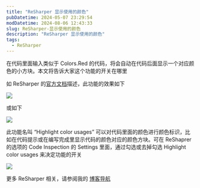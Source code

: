 ```yaml
---
title: "ReSharper 显示使用的颜色"
pubDatetime: 2024-05-07 23:29:54
modDatetime: 2024-08-06 12:43:33
slug: ReSharper-显示使用的颜色
description: "ReSharper 显示使用的颜色"
tags:
  - ReSharper
---
```





在代码里面输入类似于 Colors.Red 的代码，将会自动在代码后面显示一个对应颜色的小方块。本文将告诉大家这个功能的开关在哪里

<!--more-->


<!-- CreateTime:2024/05/08 07:29:54 -->

<!-- 发布 -->
<!-- 博客 -->

如 ReSharper 的[官方文档](https://www.jetbrains.com.cn/en-us/help/resharper/Coding_Assistance__Color_Assistance.html)描述，此功能的效果如下

<!-- ![](images/img-ReSharper 显示使用的颜色0.png) -->
![](images/img-lindexi%2F202457936473710.jpg)

或如下

<!-- ![](images/img-ReSharper 显示使用的颜色1.png) -->
![](images/img-lindexi%2F20245793657313.jpg)

此功能名叫 “Highlight color usages” 可以对代码里面的颜色进行颜色标识，比如在代码提示或在编写完成里显示代码的颜色对应的颜色方块。可在 ReShaprer 的选项的 Code Inspection 的 Settings 里面，通过勾选或去掉勾选 Highlight color usages 来决定功能的开关

<!-- ![](images/img-ReSharper 显示使用的颜色2.png) -->
![](images/img-lindexi%2F202457939401498.jpg)


更多 ReSharper 相关，请参阅我的 [博客导航](https://blog.lindexi.com/post/%E5%8D%9A%E5%AE%A2%E5%AF%BC%E8%88%AA.html )
